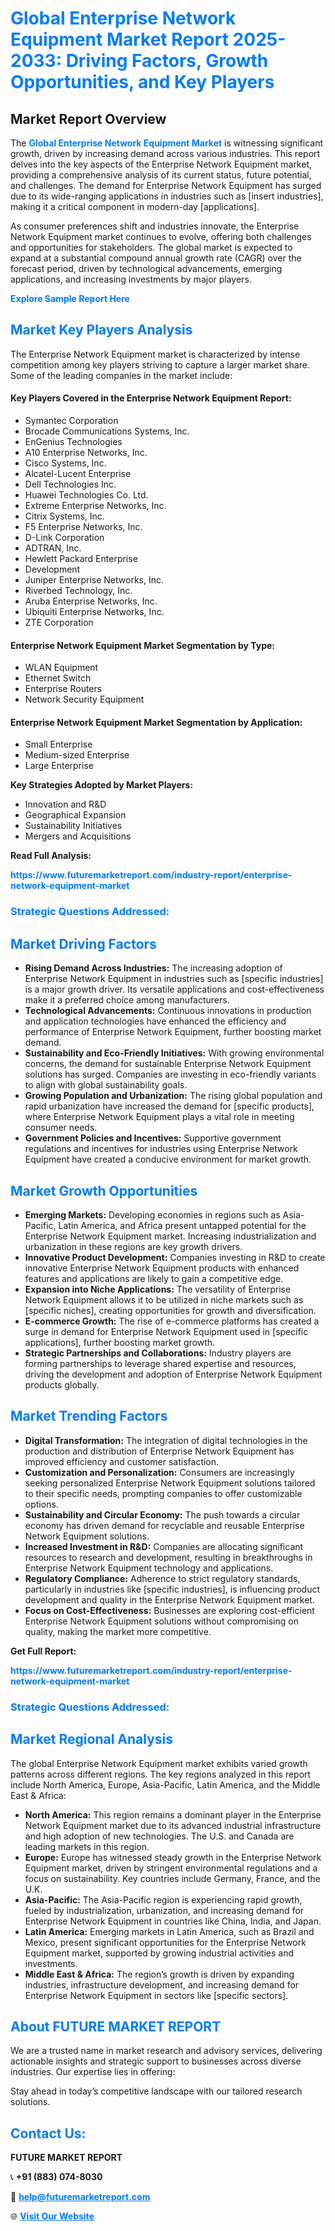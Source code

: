 <h1 style="color: #007BFF;">Global Enterprise Network Equipment Market Report 2025-2033: Driving Factors, Growth Opportunities, and Key Players</h1>

<section id="overview">
<h2>Market Report Overview</h2>
<p>The <a href="https://www.futuremarketreport.com/industry-report/enterprise-network-equipment-market" style="color: #007BFF; text-decoration: none;"><strong>Global Enterprise Network Equipment Market</strong></a> is witnessing significant growth, driven by increasing demand across various industries. This report delves into the key aspects of the Enterprise Network Equipment market, providing a comprehensive analysis of its current status, future potential, and challenges. The demand for Enterprise Network Equipment has surged due to its wide-ranging applications in industries such as [insert industries], making it a critical component in modern-day [applications].</p>
<p>As consumer preferences shift and industries innovate, the Enterprise Network Equipment market continues to evolve, offering both challenges and opportunities for stakeholders. The global market is expected to expand at a substantial compound annual growth rate (CAGR) over the forecast period, driven by technological advancements, emerging applications, and increasing investments by major players.</p>
</section>

<section id="overview">
<p><a href="https://www.futuremarketreport.com/request-sample/reportId=62906" style="color: #007BFF; text-decoration: none;"><strong>Explore Sample Report Here</strong></a></p>
</section>

<section id="key-players">
<h2 style="color: #007BFF;">Market Key Players Analysis</h2>
<p>The Enterprise Network Equipment market is characterized by intense competition among key players striving to capture a larger market share. Some of the leading companies in the market include:</p>
<h4>Key Players Covered in the Enterprise Network Equipment Report:</h4>
<ul><li>Symantec Corporation</li><li>Brocade Communications Systems, Inc.</li><li>EnGenius Technologies</li><li>A10 Enterprise Networks, Inc.</li><li>Cisco Systems, Inc.</li><li>Alcatel-Lucent Enterprise</li><li>Dell Technologies Inc.</li><li>Huawei Technologies Co. Ltd.</li><li>Extreme Enterprise Networks, Inc.</li><li>Citrix Systems, Inc.</li><li>F5 Enterprise Networks, Inc.</li><li>D-Link Corporation</li><li>ADTRAN, Inc.</li><li>Hewlett Packard Enterprise</li><li>Development</li><li>Juniper Enterprise Networks, Inc.</li><li>Riverbed Technology, Inc.</li><li>Aruba Enterprise Networks, Inc.</li><li>Ubiquiti Enterprise Networks, Inc.</li><li>ZTE Corporation</li></ul>
<h4>Enterprise Network Equipment Market Segmentation by Type:</h4>
<ul><li>WLAN Equipment</li><li>Ethernet Switch</li><li>Enterprise Routers</li><li>Network Security Equipment</li></ul>

<h4>Enterprise Network Equipment Market Segmentation by Application:</h4>
<ul><li>Small Enterprise</li><li>Medium-sized Enterprise</li><li>Large Enterprise</li></ul>
<p><strong>Key Strategies Adopted by Market Players:</strong></p>
<ul>
<li>Innovation and R&D</li>
<li>Geographical Expansion</li>
<li>Sustainability Initiatives</li>
<li>Mergers and Acquisitions</li>
</ul>
</section>

<section>
<p><strong>Read Full Analysis: </strong></p><a href="https://www.futuremarketreport.com/industry-report/enterprise-network-equipment-market" style="color: #007BFF; text-decoration: none;"><strong>https://www.futuremarketreport.com/industry-report/enterprise-network-equipment-market</strong></a>
<h3 style="color: #007BFF;">Strategic Questions Addressed:</h3>
</section>

<section id="driving-factors">
<h2 style="color: #007BFF;">Market Driving Factors</h2>
<ul>
<li><strong>Rising Demand Across Industries:</strong> The increasing adoption of Enterprise Network Equipment in industries such as [specific industries] is a major growth driver. Its versatile applications and cost-effectiveness make it a preferred choice among manufacturers.</li>
<li><strong>Technological Advancements:</strong> Continuous innovations in production and application technologies have enhanced the efficiency and performance of Enterprise Network Equipment, further boosting market demand.</li>
<li><strong>Sustainability and Eco-Friendly Initiatives:</strong> With growing environmental concerns, the demand for sustainable Enterprise Network Equipment solutions has surged. Companies are investing in eco-friendly variants to align with global sustainability goals.</li>
<li><strong>Growing Population and Urbanization:</strong> The rising global population and rapid urbanization have increased the demand for [specific products], where Enterprise Network Equipment plays a vital role in meeting consumer needs.</li>
<li><strong>Government Policies and Incentives:</strong> Supportive government regulations and incentives for industries using Enterprise Network Equipment have created a conducive environment for market growth.</li>
</ul>
</section>

<section id="growth-opportunities">
<h2 style="color: #007BFF;">Market Growth Opportunities</h2>
<ul>
<li><strong>Emerging Markets:</strong> Developing economies in regions such as Asia-Pacific, Latin America, and Africa present untapped potential for the Enterprise Network Equipment market. Increasing industrialization and urbanization in these regions are key growth drivers.</li>
<li><strong>Innovative Product Development:</strong> Companies investing in R&D to create innovative Enterprise Network Equipment products with enhanced features and applications are likely to gain a competitive edge.</li>
<li><strong>Expansion into Niche Applications:</strong> The versatility of Enterprise Network Equipment allows it to be utilized in niche markets such as [specific niches], creating opportunities for growth and diversification.</li>
<li><strong>E-commerce Growth:</strong> The rise of e-commerce platforms has created a surge in demand for Enterprise Network Equipment used in [specific applications], further boosting market growth.</li>
<li><strong>Strategic Partnerships and Collaborations:</strong> Industry players are forming partnerships to leverage shared expertise and resources, driving the development and adoption of Enterprise Network Equipment products globally.</li>
</ul>
</section>

<section id="trending-factors">
<h2 style="color: #007BFF;">Market Trending Factors</h2>
<ul>
<li><strong>Digital Transformation:</strong> The integration of digital technologies in the production and distribution of Enterprise Network Equipment has improved efficiency and customer satisfaction.</li>
<li><strong>Customization and Personalization:</strong> Consumers are increasingly seeking personalized Enterprise Network Equipment solutions tailored to their specific needs, prompting companies to offer customizable options.</li>
<li><strong>Sustainability and Circular Economy:</strong> The push towards a circular economy has driven demand for recyclable and reusable Enterprise Network Equipment solutions.</li>
<li><strong>Increased Investment in R&D:</strong> Companies are allocating significant resources to research and development, resulting in breakthroughs in Enterprise Network Equipment technology and applications.</li>
<li><strong>Regulatory Compliance:</strong> Adherence to strict regulatory standards, particularly in industries like [specific industries], is influencing product development and quality in the Enterprise Network Equipment market.</li>
<li><strong>Focus on Cost-Effectiveness:</strong> Businesses are exploring cost-efficient Enterprise Network Equipment solutions without compromising on quality, making the market more competitive.</li>
</ul>
</section>

<section>
<p><strong>Get Full Report: </strong></p><a href="https://www.futuremarketreport.com/industry-report/enterprise-network-equipment-market" style="color: #007BFF; text-decoration: none;"><strong>https://www.futuremarketreport.com/industry-report/enterprise-network-equipment-market</strong></a>
<h3 style="color: #007BFF;">Strategic Questions Addressed:</h3>
</section>


<section id="regional-analysis">
<h2 style="color: #007BFF;">Market Regional Analysis</h2>
<p>The global Enterprise Network Equipment market exhibits varied growth patterns across different regions. The key regions analyzed in this report include North America, Europe, Asia-Pacific, Latin America, and the Middle East & Africa:</p>
<ul>
<li><strong>North America:</strong> This region remains a dominant player in the Enterprise Network Equipment market due to its advanced industrial infrastructure and high adoption of new technologies. The U.S. and Canada are leading markets in this region.</li>
<li><strong>Europe:</strong> Europe has witnessed steady growth in the Enterprise Network Equipment market, driven by stringent environmental regulations and a focus on sustainability. Key countries include Germany, France, and the U.K.</li>
<li><strong>Asia-Pacific:</strong> The Asia-Pacific region is experiencing rapid growth, fueled by industrialization, urbanization, and increasing demand for Enterprise Network Equipment in countries like China, India, and Japan.</li>
<li><strong>Latin America:</strong> Emerging markets in Latin America, such as Brazil and Mexico, present significant opportunities for the Enterprise Network Equipment market, supported by growing industrial activities and investments.</li>
<li><strong>Middle East & Africa:</strong> The region’s growth is driven by expanding industries, infrastructure development, and increasing demand for Enterprise Network Equipment in sectors like [specific sectors].</li>
</ul>
</section>

<footer>
<h2 style="color: #007BFF;">About FUTURE MARKET REPORT</h2>
<p>We are a trusted name in market research and advisory services, delivering actionable insights and strategic support to businesses across diverse industries. Our expertise lies in offering:</p>

<p>Stay ahead in today’s competitive landscape with our tailored research solutions.</p>

<h2 style="color: #007BFF;">Contact Us:</h2>
<p><strong>FUTURE MARKET REPORT</strong></p>
<p>📞 <strong>+91 (883) 074-8030</strong></p>
<p>📧 <strong><a href="mailto:help@futuremarketreport.com" style="color: #007BFF;">help@futuremarketreport.com</a></strong></p>
<p>🌐 <strong><a href="https://www.futuremarketreport.com/" style="color: #007BFF;">Visit Our Website</a></strong></p>
</footer>